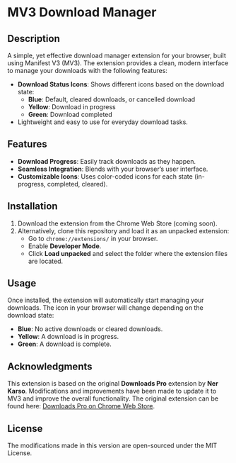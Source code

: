 # MV3 Download Manager

## Description
A simple, yet effective download manager extension for your browser, built using Manifest V3 (MV3). The extension provides a clean, modern interface to manage your downloads with the following features:
- **Download Status Icons**: Shows different icons based on the download state:
  - **Blue**: Default, cleared downloads, or cancelled download
  - **Yellow**: Download in progress
  - **Green**: Download completed
- Lightweight and easy to use for everyday download tasks.

## Features
- **Download Progress**: Easily track downloads as they happen.
- **Seamless Integration**: Blends with your browser’s user interface.
- **Customizable Icons**: Uses color-coded icons for each state (in-progress, completed, cleared).

## Installation
1. Download the extension from the Chrome Web Store (coming soon).
2. Alternatively, clone this repository and load it as an unpacked extension:
   - Go to `chrome://extensions/` in your browser.
   - Enable **Developer Mode**.
   - Click **Load unpacked** and select the folder where the extension files are located.

## Usage
Once installed, the extension will automatically start managing your downloads. The icon in your browser will change depending on the download state:
- **Blue**: No active downloads or cleared downloads.
- **Yellow**: A download is in progress.
- **Green**: A download is complete.

## Acknowledgments
This extension is based on the original **Downloads Pro** extension by **Ner Karso**. Modifications and improvements have been made to update it to MV3 and improve the overall functionality. The original extension can be found here: [Downloads Pro on Chrome Web Store](https://chromewebstore.google.com/detail/downloads-pro/lhhocifdmhogpekeppdjamkelohahbop).

## License
The modifications made in this version are open-sourced under the MIT License.

